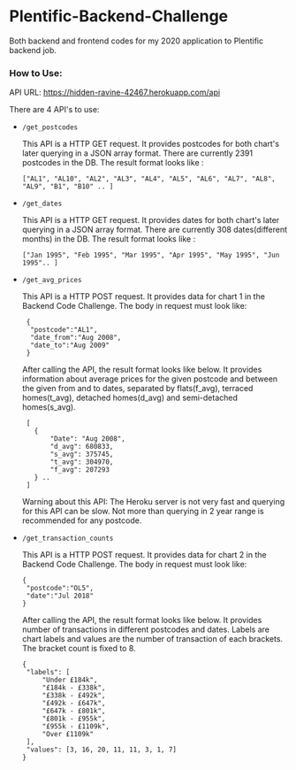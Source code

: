 # Plentific-Backend-Challenge
 Both backend and frontend codes for my 2020 application to Plentific backend job.
 
 ### How to Use:
 
 API URL: https://hidden-ravine-42467.herokuapp.com/api
 
 There are 4 API's to use:
 
* `/get_postcodes`
 
   This API is a HTTP GET request. It provides postcodes for both chart's later querying in a JSON array format. There are currently 2391 postcodes in the DB. The result format looks like :
   
   ```
   ["AL1", "AL10", "AL2", "AL3", "AL4", "AL5", "AL6", "AL7", "AL8", "AL9", "B1", "B10" .. ]
   ```
   
* `/get_dates`
 
   This API is a HTTP GET request. It provides dates for both chart's later querying in a JSON array format. There are currently 308 dates(different months) in the DB. The result format looks like :
   
   ```
   ["Jan 1995", "Feb 1995", "Mar 1995", "Apr 1995", "May 1995", "Jun 1995".. ]
   ```
   
* `/get_avg_prices`
 
   This API is a HTTP POST request. It provides data for chart 1 in the Backend Code Challenge. The body in request must look like:
   ```
    {
     "postcode":"AL1",
     "date_from":"Aug 2008",
     "date_to":"Aug 2009"
    }
   ```
   
   After calling the API, the result format looks like below. It provides information about average prices for the given postcode and between
the given from and to dates, separated by flats(f_avg), terraced homes(t_avg), detached homes(d_avg) and semi-detached homes(s_avg).

  ```
   [
     {
         "Date": "Aug 2008",
         "d_avg": 680833,
         "s_avg": 375745,
         "t_avg": 304970,
         "f_avg": 207293
     } ..
   ]
   ```
    
    Warning about this API: The Heroku server is not very fast and querying for this API can be slow. Not more than querying in 2 year range is recommended for any postcode.
  
 * `/get_transaction_counts`
  
    This API is a HTTP POST request. It provides data for chart 2 in the Backend Code Challenge. The body in request must look like:
    
    ```
    {
     "postcode":"OL5",
     "date":"Jul 2018"
    }
    ```
     
    After calling the API, the result format looks like below. It provides number of transactions in different postcodes and dates. Labels are chart labels and values are the number of transaction of each brackets. The bracket count is fixed to 8.
    
    ```
   {
     "labels": [
         "Under £184k",
         "£184k - £338k",
         "£338k - £492k",
         "£492k - £647k",
         "£647k - £801k",
         "£801k - £955k",
         "£955k - £1109k",
         "Over £1109k"
     ],
     "values": [3, 16, 20, 11, 11, 3, 1, 7]
   }
     ```
    
    
    
     
